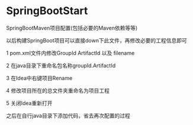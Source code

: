 # SpringBootStart
SpringBootMaven项目配置(包括必要的Maven依赖等等)

以后构建SpringBoot项目可以直接down下此文件，再修改必要的工程信息即可

1 pom.xml文件内修改GroupId ArtifactId 以及 filename

2 在java目录下重命名包名称groupId.ArtifactId

3 在Idea中右键项目Rename

4 修改项目所在的总文件夹重命名为项目工程

5 关闭Idea重新打开


之后在自行java目录下添加代码，省去再次配置的过程
